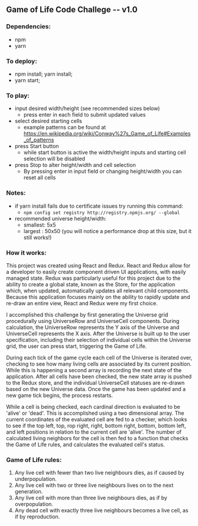 ## Game of Life Code Challege -- v1.0

### Dependencies: 

- npm
- yarn

### To deploy:

- npm install; yarn install;
- yarn start;

### To play:

- input desired width/height (see recommended sizes below)
  - press enter in each field to submit updated values
- select desired starting cells
  - example patterns can be found at https://en.wikipedia.org/wiki/Conway%27s_Game_of_Life#Examples_of_patterns
- press Start button
  - while start button is active the width/height inputs and starting cell selection will be disabled
- press Stop to alter height/width and cell selection
  - By pressing enter in input field or changing height/width you can reset all cells

### Notes: 

  - if yarn install fails due to certificate issues try running this command: 
    - ```npm config set registry http://registry.npmjs.org/ --global```
  - recommended universe height/width: 
    - smallest: 5x5
    - largest : 50x50 (you will notice a performance drop at this size, but it still works!)

### How it works:

This project was created using React and Redux. React and Redux allow for a developer to easily create component driven UI applications,
with easily managed state. Redux was particularly useful for this project due to the ability to create a global state, known as the Store,
for the application which, when updated, automatically updates all relevant child components. Because this application focuses mainly on the
ability to rapidly update and re-draw an entire view, React and Redux were my first choice. 

I accomplished this challenge by first generating the Universe grid procedurally using UniverseRow and UniverseCell components. During
calculation, the UniverseRow represents the Y axis of the Universe and UniverseCell represents the X axis. After the Universe is built up
to the user specification, including their selection of individual cells within the Universe grid, the user can press start, triggering the
Game of Life.

During each tick of the game cycle each cell of the Universe is iterated over, checking to see how many living cells are associated by its
current position. While this is happening a second array is recording the next state of the application. After all cells have been checked,
the new state array is pushed to the Redux store, and the individual UniverseCell statuses are re-drawn based on the new Universe data.
Once the game has been updated and a new game tick begins, the process restarts. 

While a cell is being checked, each cardinal direction is evaluated to be 'alive' or 'dead'. This is accomplished using a two dimensional
array. The current coordinates of the evaluated cell are fed to a checker, which looks to see if the top left, top, rop right, right,
bottom right, bottom, bottom left, and left positions in relation to the current cell are 'alive'. The number of calculated living neighbors for the cell is then fed to a function that checks the Game of Life rules, and calculates the evaluated cell's status.

### Game of Life rules:

1. Any live cell with fewer than two live neighbours dies, as if caused by underpopulation.
2. Any live cell with two or three live neighbours lives on to the next generation.
3. Any live cell with more than three live neighbours dies, as if by overpopulation.
4. Any dead cell with exactly three live neighbours becomes a live cell, as if by reproduction.
